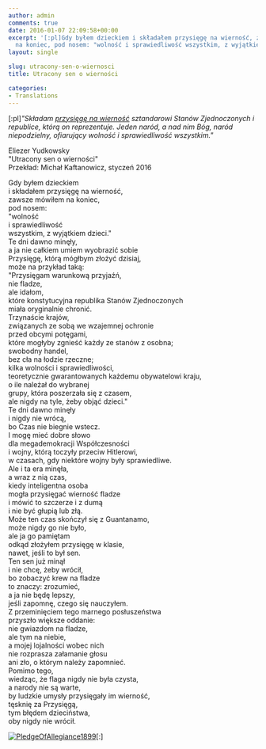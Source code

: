 ```yaml
---  
author: admin  
comments: true  
date: 2016-01-07 22:09:58+00:00  
excerpt: '[:pl]Gdy byłem dzieckiem i składałem przysięgę na wierność, zawsze mówiłem  
  na koniec, pod nosem: "wolność i sprawiedliwość wszystkim, z wyjątkiem dzieci."[:]'  
layout: single  

slug: utracony-sen-o-wiernosci  
title: Utracony sen o wierności  

categories:  
- Translations  
---  
```


[:pl]_"Składam [przysięgę na wierność](https://en.wikipedia.org/wiki/Pledge_of_Allegiance) sztandarowi Stanów Zjednoczonych i republice, którą on reprezentuje. Jeden naród, a nad nim Bóg, naród niepodzielny, ofiarujący wolność i sprawiedliwość wszystkim."_  

Eliezer Yudkowsky  
"Utracony sen o wierności"  
Przekład: Michał Kaftanowicz, styczeń 2016  

Gdy byłem dzieckiem  
i składałem przysięgę na wierność,  
zawsze mówiłem na koniec,  
pod nosem:  
"wolność  
i sprawiedliwość  
wszystkim, z wyjątkiem dzieci."  
Te dni dawno minęły,  
a ja nie całkiem umiem wyobrazić sobie  
Przysięgę, którą mógłbym złożyć dzisiaj,  
może na przykład taką:  
"Przysięgam warunkową przyjaźń,  
nie fladze,  
ale idałom,  
które konstytucyjna republika Stanów Zjednoczonych  
miała oryginalnie chronić.  
Trzynaście krajów,  
związanych ze sobą we wzajemnej ochronie  
przed obcymi potęgami,  
które mogłyby zgnieść każdy ze stanów z osobna;  
swobodny handel,  
bez cła na łodzie rzeczne;  
kilka wolności i sprawiedliwości,  
teoretycznie gwarantowanych każdemu obywatelowi kraju,  
o ile należał do wybranej  
grupy, która poszerzała się z czasem,  
ale nigdy na tyle, żeby objąć dzieci."  
Te dni dawno minęły  
i nigdy nie wrócą,  
bo Czas nie biegnie wstecz.  
I mogę mieć dobre słowo  
dla megademokracji Współczesności  
i wojny, którą toczyły przeciw Hitlerowi,  
w czasach, gdy niektóre wojny były sprawiedliwe.  
Ale i ta era minęła,  
a wraz z nią czas,  
kiedy inteligentna osoba  
mogła przysięgać wierność fladze  
i mówić to szczerze i z dumą  
i nie być głupią lub złą.  
Może ten czas skończył się z Guantanamo,  
może nigdy go nie było,  
ale ja go pamiętam  
odkąd złożyłem przysięgę w klasie,  
nawet, jeśli to był sen.  
Ten sen już minął  
i nie chcę, żeby wrócił,  
bo zobaczyć krew na fladze  
to znaczy: zrozumieć,  
a ja nie będę lepszy,  
jeśli zapomnę, czego się nauczyłem.  
Z przeminięciem tego marnego posłuszeństwa  
przyszło większe oddanie:  
nie gwiazdom na fladze,  
ale tym na niebie,  
a mojej lojalności wobec nich  
nie rozprasza załamanie głosu  
ani zło, o którym należy zapomnieć.  
Pomimo tego,  
wiedząc, że flaga nigdy nie była czysta,  
a narody nie są warte,  
by ludzkie umysły przysięgały im wierność,  
tęsknię za Przysięgą,  
tym błędem dzieciństwa,  
oby nigdy nie wrócił.  

[![PledgeOfAllegiance1899](http://kaftanowicz.com/wp-content/uploads/2016/01/PledgeOfAllegiance1899.jpg)](http://kaftanowicz.com/wp-content/uploads/2016/01/PledgeOfAllegiance1899.jpg)[:]  
